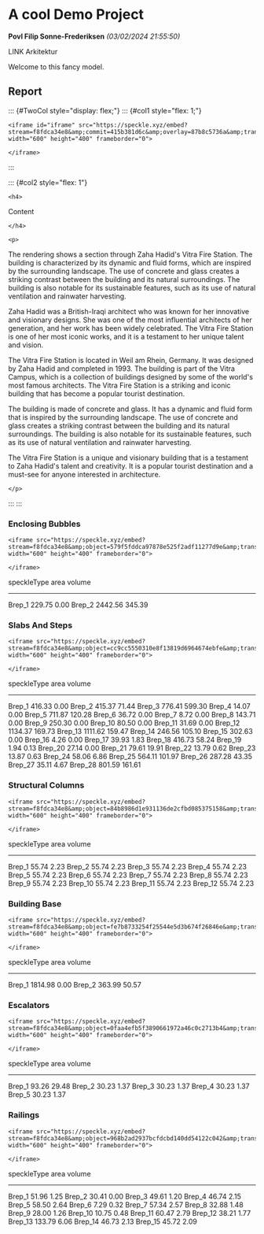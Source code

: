 # A cool Demo Project

**Povl Filip Sonne-Frederiksen** *(03/02/2024 21:55:50)*

LINK Arkitektur

Welcome to this fancy model.

## Report

::: {#TwoCol style="display: flex;"}
::: {#col1 style="flex: 1;"}
```{=html}
<iframe id="iframe" src="https://speckle.xyz/embed?stream=f8fdca34e8&amp;commit=415b381d6c&amp;overlay=87b8c5736a&amp;transparent=true&amp;autoload=true&amp;hidecontrols=true&amp;hidesidebar=true" width="600" height="400" frameborder="0">
```
```{=html}
</iframe>
```
:::

::: {#col2 style="flex: 1"}
```{=html}
<h4>
```
Content
```{=html}
</h4>
```
```{=html}
<p>
```
The rendering shows a section through Zaha Hadid's Vitra Fire Station.
The building is characterized by its dynamic and fluid forms, which are
inspired by the surrounding landscape. The use of concrete and glass
creates a striking contrast between the building and its natural
surroundings. The building is also notable for its sustainable features,
such as its use of natural ventilation and rainwater harvesting.

Zaha Hadid was a British-Iraqi architect who was known for her
innovative and visionary designs. She was one of the most influential
architects of her generation, and her work has been widely celebrated.
The Vitra Fire Station is one of her most iconic works, and it is a
testament to her unique talent and vision.

The Vitra Fire Station is located in Weil am Rhein, Germany. It was
designed by Zaha Hadid and completed in 1993. The building is part of
the Vitra Campus, which is a collection of buildings designed by some of
the world's most famous architects. The Vitra Fire Station is a striking
and iconic building that has become a popular tourist destination.

The building is made of concrete and glass. It has a dynamic and fluid
form that is inspired by the surrounding landscape. The use of concrete
and glass creates a striking contrast between the building and its
natural surroundings. The building is also notable for its sustainable
features, such as its use of natural ventilation and rainwater
harvesting.

The Vitra Fire Station is a unique and visionary building that is a
testament to Zaha Hadid's talent and creativity. It is a popular tourist
destination and a must-see for anyone interested in architecture.
```{=html}
</p>
```
:::
:::

### Enclosing Bubbles

```{=html}
<iframe src="https://speckle.xyz/embed?stream=f8fdca34e8&amp;object=579f5fddca97878e525f2adf11277d9e&amp;transparent=true&amp;autoload=true&amp;hidecontrols=true&amp;hidesidebar=true" width="600" height="400" frameborder="0">
```
```{=html}
</iframe>
```
  speckleType   area      volume
  ------------- --------- --------
  Brep_1        229.75    0.00
  Brep_2        2442.56   345.39

### Slabs And Steps

```{=html}
<iframe src="https://speckle.xyz/embed?stream=f8fdca34e8&amp;object=cc9cc5550310e8f13819d6964674ebfe&amp;transparent=true&amp;autoload=true&amp;hidecontrols=true&amp;hidesidebar=true" width="600" height="400" frameborder="0">
```
```{=html}
</iframe>
```
  speckleType   area      volume
  ------------- --------- --------
  Brep_1        416.33    0.00
  Brep_2        415.37    71.44
  Brep_3        776.41    599.30
  Brep_4        14.07     0.00
  Brep_5        711.87    120.28
  Brep_6        36.72     0.00
  Brep_7        8.72      0.00
  Brep_8        143.71    0.00
  Brep_9        250.30    0.00
  Brep_10       80.50     0.00
  Brep_11       31.69     0.00
  Brep_12       1134.37   169.73
  Brep_13       1111.62   159.47
  Brep_14       246.56    105.10
  Brep_15       302.63    0.00
  Brep_16       4.26      0.00
  Brep_17       39.93     1.83
  Brep_18       416.73    58.24
  Brep_19       1.94      0.13
  Brep_20       27.14     0.00
  Brep_21       79.61     19.91
  Brep_22       13.79     0.62
  Brep_23       13.87     0.63
  Brep_24       58.06     6.86
  Brep_25       564.11    101.97
  Brep_26       287.28    43.35
  Brep_27       35.11     4.67
  Brep_28       801.59    161.61

### Structural Columns

```{=html}
<iframe src="https://speckle.xyz/embed?stream=f8fdca34e8&amp;object=84b8986d1e931136de2cfbd085375158&amp;transparent=true&amp;autoload=true&amp;hidecontrols=true&amp;hidesidebar=true" width="600" height="400" frameborder="0">
```
```{=html}
</iframe>
```
  speckleType   area    volume
  ------------- ------- --------
  Brep_1        55.74   2.23
  Brep_2        55.74   2.23
  Brep_3        55.74   2.23
  Brep_4        55.74   2.23
  Brep_5        55.74   2.23
  Brep_6        55.74   2.23
  Brep_7        55.74   2.23
  Brep_8        55.74   2.23
  Brep_9        55.74   2.23
  Brep_10       55.74   2.23
  Brep_11       55.74   2.23
  Brep_12       55.74   2.23

### Building Base

```{=html}
<iframe src="https://speckle.xyz/embed?stream=f8fdca34e8&amp;object=fe7b8733254f25544e5d3b674f26846e&amp;transparent=true&amp;autoload=true&amp;hidecontrols=true&amp;hidesidebar=true" width="600" height="400" frameborder="0">
```
```{=html}
</iframe>
```
  speckleType   area      volume
  ------------- --------- --------
  Brep_1        1814.98   0.00
  Brep_2        363.99    50.57

### Escalators

```{=html}
<iframe src="https://speckle.xyz/embed?stream=f8fdca34e8&amp;object=0faa4efb5f3890661972a46c0c2713b4&amp;transparent=true&amp;autoload=true&amp;hidecontrols=true&amp;hidesidebar=true" width="600" height="400" frameborder="0">
```
```{=html}
</iframe>
```
  speckleType   area    volume
  ------------- ------- --------
  Brep_1        93.26   29.48
  Brep_2        30.23   1.37
  Brep_3        30.23   1.37
  Brep_4        30.23   1.37
  Brep_5        30.23   1.37

### Railings

```{=html}
<iframe src="https://speckle.xyz/embed?stream=f8fdca34e8&amp;object=968b2ad2937bcfdcbd140dd54122c042&amp;transparent=true&amp;autoload=true&amp;hidecontrols=true&amp;hidesidebar=true" width="600" height="400" frameborder="0">
```
```{=html}
</iframe>
```
  speckleType   area     volume
  ------------- -------- --------
  Brep_1        51.96    1.25
  Brep_2        30.41    0.00
  Brep_3        49.61    1.20
  Brep_4        46.74    2.15
  Brep_5        58.50    2.64
  Brep_6        7.29     0.32
  Brep_7        57.34    2.57
  Brep_8        32.88    1.48
  Brep_9        28.00    1.26
  Brep_10       10.75    0.48
  Brep_11       60.47    2.79
  Brep_12       38.21    1.77
  Brep_13       133.79   6.06
  Brep_14       46.73    2.13
  Brep_15       45.72    2.09
